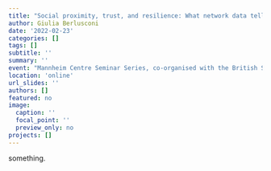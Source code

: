 ```yaml
---
title: "Social proximity, trust, and resilience: What network data tell us about drug markets and their enforcement"
author: Giulia Berlusconi
date: '2022-02-23'
categories: []
tags: []
subtitle: ''
summary: ''
event: "Mannheim Centre Seminar Series, co-organised with the British Society of Criminology's Southern Branch"
location: 'online'
url_slides: ''
authors: []
featured: no
image:
  caption: ''
  focal_point: ''
  preview_only: no
projects: []
---
```


something.
